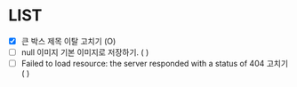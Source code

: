 # LIST

- [x] 큰 박스 제목 이탈 고치기 (O)
- [ ] null 이미지 기본 이미지로 저장하기. ( )
- [ ] Failed to load resource: the server responded with a status of 404 고치기 ( )
